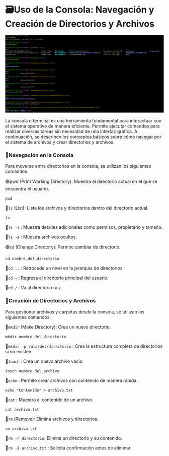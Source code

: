 # 🗃️Uso de la Consola: Navegación y Creación de Directorios y Archivos

![alt text](../images/Uso_consola_imagen2.png)

La consola o terminal es una herramienta fundamental para interactuar con el sistema operativo de manera eficiente. Permite ejecutar comandos para realizar diversas tareas sin necesidad de una interfaz gráfica. A continuación, se describen los conceptos básicos sobre cómo navegar por el sistema de archivos y crear directorios y archivos.

### 🛜Navegación en la Consola

Para moverse entre directorios en la consola, se utilizan los siguientes comandos:

🟣pwd (Print Working Directory): Muestra el directorio actual en el que se encuentra el usuario.
``` 
pwd
``` 

🌟```ls```  (List): Lista los archivos y directorios dentro del directorio actual.
``` 
ls
``` 
🌟```ls -l``` : Muestra detalles adicionales como permisos, propietario y tamaño.

🌟```ls -a``` : Muestra archivos ocultos.

🟣```cd```  (Change Directory): Permite cambiar de directorio.
``` 
cd nombre_del_directorio
``` 
🌟```cd ..``` : Retrocede un nivel en la jerarquía de directorios.

🌟```cd ~``` : Regresa al directorio principal del usuario.

🌟```cd /``` : Va al directorio raíz.

### 📂Creación de Directorios y Archivos

Para gestionar archivos y carpetas desde la consola, se utilizan los siguientes comandos:

🔵```mkdir``` (Make Directory): Crea un nuevo directorio.
``` 
mkdir nombre_del_directorio
``` 
🌟```mkdir -p ruta/del/directorio``` : Crea la estructura completa de directorios si no existen.

🔵```touch``` : Crea un nuevo archivo vacío.
``` 
touch nombre_del_archivo
``` 
🔵```echo``` : Permite crear archivos con contenido de manera rápida.
``` 
echo "Contenido" > archivo.txt
``` 
🔵```cat``` : Muestra el contenido de un archivo.
``` 
cat archivo.txt
``` 
🔵```rm```  (Remove): Elimina archivos y directorios.
``` 
rm archivo.txt
``` 
🌟```rm -r directorio```: Elimina un directorio y su contenido.

🌟```rm -i archivo.txt``` : Solicita confirmación antes de eliminar.

